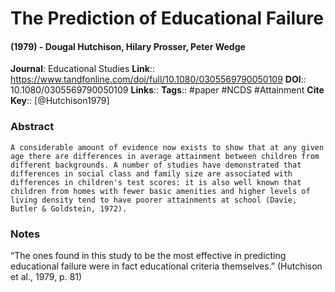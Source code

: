 # The Prediction of Educational Failure
#### (1979) - Dougal Hutchison, Hilary Prosser, Peter Wedge
**Journal**: Educational Studies
**Link**:: https://www.tandfonline.com/doi/full/10.1080/0305569790050109
**DOI**:: 10.1080/0305569790050109
**Links**:: 
**Tags**:: #paper #NCDS #Attainment 
**Cite Key**:: [@Hutchison1979]

### Abstract

```
A considerable amount of evidence now exists to show that at any given age there are differences in average attainment between children from different backgrounds. A number of studies have demonstrated that differences in social class and family size are associated with differences in children's test scores: it is also well known that children from homes with fewer basic amenities and higher levels of living density tend to have poorer attainments at school (Davie, Butler & Goldstein, 1972).
```

### Notes

“The ones found in this study to be the most effective in predicting educational failure were in fact educational criteria themselves.” (Hutchison et al., 1979, p. 81)